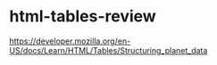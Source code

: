 # html-tables-review

https://developer.mozilla.org/en-US/docs/Learn/HTML/Tables/Structuring_planet_data